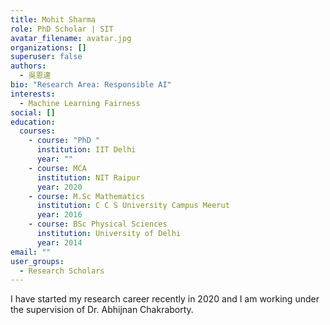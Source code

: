 ```yaml
---
title: Mohit Sharma
role: PhD Scholar | SIT
avatar_filename: avatar.jpg
organizations: []
superuser: false
authors:
  - 吳恩達
bio: "Research Area: Responsible AI"
interests:
  - Machine Learning Fairness
social: []
education:
  courses:
    - course: "PhD "
      institution: IIT Delhi
      year: ""
    - course: MCA
      institution: NIT Raipur
      year: 2020
    - course: M.Sc Mathematics
      institution: C C S University Campus Meerut
      year: 2016
    - course: BSc Physical Sciences
      institution: University of Delhi
      year: 2014
email: ""
user_groups:
  - Research Scholars
---
```

I have started my research career recently in 2020 and I am working under the supervision of Dr. Abhijnan Chakraborty.